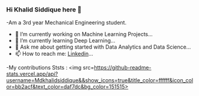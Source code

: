 ### Hi Khalid Siddique here 👋

-Am a 3rd year Mechanical Engineering student.
- 🔭 I’m currently working on Machine Learning Projects...
- 🌱 I’m currently learning Deep Learning...
- 💬 Ask me about getting started with Data Analytics and Data Science...
- 📫 How to reach me: [Linkedin](https://www.linkedin.com/in/md-khalid-siddique/)...

-My contributions Ststs : <img src=https://github-readme-stats.vercel.app/api?username=Mdkhalidsiddique&&show_icons=true&title_color=ffffff&icon_color=bb2acf&text_color=daf7dc&bg_color=151515>
